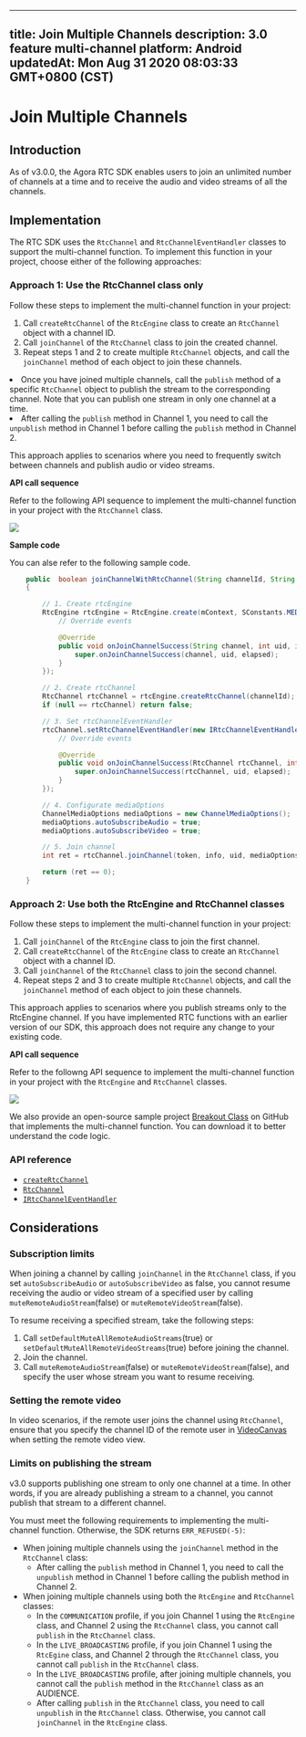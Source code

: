 
---
title: Join Multiple Channels
description: 3.0 feature multi-channel
platform: Android
updatedAt: Mon Aug 31 2020 08:03:33 GMT+0800 (CST)
---
# Join Multiple Channels
## Introduction

As of v3.0.0, the Agora RTC SDK enables users to join an unlimited number of channels at a time and to receive the audio and video streams of all the channels.

## Implementation

The RTC SDK uses the `RtcChannel` and `RtcChannelEventHandler` classes to support the multi-channel function. To implement this function in your project, choose either of the following approaches:

### Approach 1: Use the RtcChannel class only

Follow these steps to implement the multi-channel function in your project:

1. Call `createRtcChannel` of the `RtcEngine` class to create an `RtcChannel` object with a channel ID.
2. Call `joinChannel` of the `RtcChannel` class to join the created channel.
3. Repeat steps 1 and 2 to create multiple `RtcChannel` objects, and call the `joinChannel` method of each object to join these channels.

<div class="alert note">
	<li>Once you have joined multiple channels, call the <code>publish</code> method of a specific <code>RtcChannel</code> object to publish the stream to the corresponding channel. Note that you can publish one stream in only one channel at a time.
	<li>After calling the <code>publish</code> method in Channel 1, you need to call the <code>unpublish</code> method in Channel 1 before calling the <code>publish</code> method in Channel 2.
</div>

This approach applies to scenarios where you need to frequently switch between channels and publish audio or video streams.

**API call sequence**

Refer to the following API sequence to implement the multi-channel function in your project with the `RtcChannel` class.

![](https://web-cdn.agora.io/docs-files/1575876020101)

**Sample code**

You can alse refer to the following sample code.

```Java
    public  boolean joinChannelWithRtcChannel(String channelId, String token, String info, int uid)
    {

        // 1. Create rtcEngine
        RtcEngine rtcEngine = RtcEngine.create(mContext, SConstants.MEDIA_APP_ID, new IRtcEngineEventHandler() {
            // Override events

            @Override
            public void onJoinChannelSuccess(String channel, int uid, int elapsed) {
                super.onJoinChannelSuccess(channel, uid, elapsed);
            }
        });

        // 2. Create rtcChannel
        RtcChannel rtcChannel = rtcEngine.createRtcChannel(channelId);
        if (null == rtcChannel) return false;

        // 3. Set rtcChannelEventHandler
        rtcChannel.setRtcChannelEventHandler(new IRtcChannelEventHandler() {
            // Override events

            @Override
            public void onJoinChannelSuccess(RtcChannel rtcChannel, int uid, int elapsed) {
                super.onJoinChannelSuccess(rtcChannel, uid, elapsed);
            }
        });

        // 4. Configurate mediaOptions
        ChannelMediaOptions mediaOptions = new ChannelMediaOptions();
        mediaOptions.autoSubscribeAudio = true;
        mediaOptions.autoSubscribeVideo = true;

        // 5. Join channel
        int ret = rtcChannel.joinChannel(token, info, uid, mediaOptions);

        return (ret == 0);
    }
```

### Approach 2: Use both the RtcEngine and RtcChannel classes

Follow these steps to implement the multi-channel function in your project:

1. Call `joinChannel` of the `RtcEngine` class to join the first channel.
2. Call `createRtcChannel` of the `RtcEngine` class to create an `RtcChannel` object with a channel ID.
3. Call `joinChannel` of the `RtcChannel` class to join the second channel.
4. Repeat steps 2 and 3 to create multiple `RtcChannel` objects, and call the `joinChannel` method of each object to join these channels.

This approach applies to scenarios where you publish streams only to the RtcEngine channel. If you have implemented RTC functions with an earlier version of our SDK, this approach does not require any change to your existing code.

**API call sequence**

Refer to the followng API sequence to implement the multi-channel function in your project with the `RtcEngine` and `RtcChannel` classes.

![](https://web-cdn.agora.io/docs-files/1575876078992)

We also provide an open-source sample project [Breakout Class](https://github.com/AgoraIO-Usecase/Breakout-Class/tree/master/breakout-windows) on GitHub that implements the multi-channel function. You can download it to better understand the code logic.

### API reference

- [`createRtcChannel`](https://docs.agora.io/en/Video/API%20Reference/java/v3.0.0/classio_1_1agora_1_1rtc_1_1_rtc_engine.html#a9eb0770851a8ba489564f72f9b280bca)
- [`RtcChannel`](https://docs.agora.io/en/Video/API%20Reference/java/v3.0.0/classio_1_1agora_1_1rtc_1_1_rtc_channel.html) 
- [`IRtcChannelEventHandler`](https://docs.agora.io/en/Video/API%20Reference/java/v3.0.0/classio_1_1agora_1_1rtc_1_1_i_rtc_channel_event_handler.html) 

## Considerations

### Subscription limits

When joining a channel by calling `joinChannel` in the `RtcChannel` class, if you set `autoSubscribeAudio` or `autoSubscribeVideo` as false, you cannot resume receiving the audio or video stream of a specified user by calling `muteRemoteAudioStream`(false) or `muteRemoteVideoStream`(false).

To resume receiving a specified stream, take the following steps:

1. Call `setDefaultMuteAllRemoteAudioStreams`(true) or `setDefaultMuteAllRemoteVideoStreams`(true) before joining the channel.
2. Join the channel.
3. Call `muteRemoteAudioStream`(false) or `muteRemoteVideoStream`(false), and specify the user whose stream you want to resume receiving.

### Setting the remote video

In video scenarios, if the remote user joins the channel using `RtcChannel`, ensure that you specify the channel ID of the remote user in  [VideoCanvas](https://docs.agora.io/en/Video/API%20Reference/java/v3.0.0/classio_1_1agora_1_1rtc_1_1video_1_1_video_canvas.html) when setting the remote video view. 

### Limits on publishing the stream

v3.0 supports publishing one stream to only one channel at a time. In other words, if you are already publishing a stream to a channel, you cannot publish that stream to a different channel.

You must meet the following requirements to implementing the multi-channel function. Otherwise, the  SDK returns `ERR_REFUSED(-5)`:

- When joining multiple channels using the `joinChannel` method in the `RtcChannel` class:
  - After calling the `publish` method in Channel 1, you need to call the `unpublish` method in Channel 1 before calling the publish method in Channel 2.
- When joining multiple channels using both the `RtcEngine` and `RtcChannel` classes:
  - In the `COMMUNICATION` profile, if you join Channel 1 using the `RtcEngine` class, and Channel 2 using the `RtcChannel` class, you cannot call `publish` in the `RtcChannel` class.
  - In the `LIVE_BROADCASTING` profile, if you join Channel 1 using the `RtcEgine` class, and Channel 2 through the `RtcChannel` class, you cannot call `publish` in the `RtcChannel` class.
  - In the `LIVE_BROADCASTING` profile, after joining multiple channels, you cannot call the `publish` method in the `RtcChannel` class as an AUDIENCE.
  - After calling `publish` in the `RtcChannel` class, you need to call `unpublish` in the `RtcChannel` class. Otherwise, you cannot call `joinChannel` in the `RtcEngine` class.
